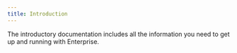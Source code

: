 ```yaml
---
title: Introduction
---
```


The introductory documentation includes all the information you need to get up
and running with Enterprise.
